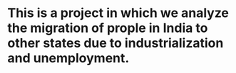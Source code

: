 # This is a project in which we analyze the migration of prople in India to other states due to industrialization and unemployment.
